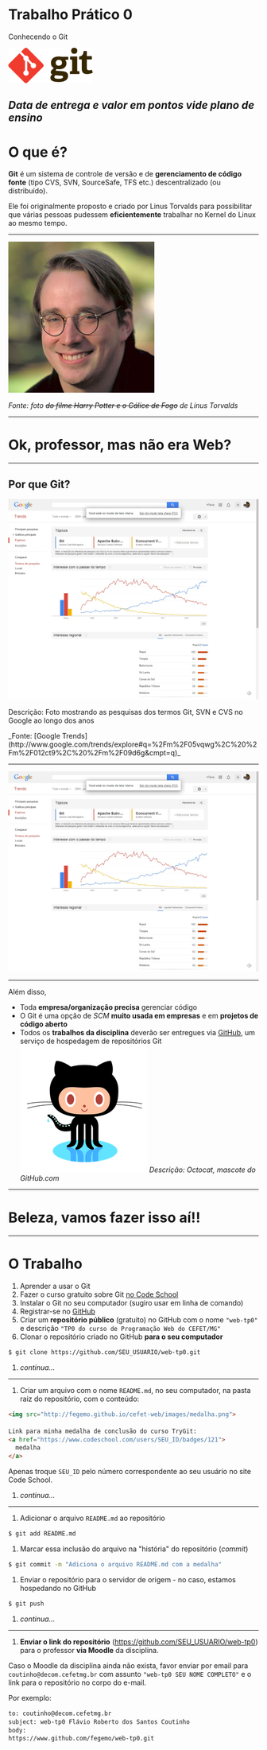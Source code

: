 # Trabalho Prático 0

Conhecendo o Git

![Logomarca do Git](images/git-logo.png)


_Data de entrega e valor em pontos vide plano de ensino_
---
# O que é?

**Git** é um sistema de controle de versão e de **gerenciamento de código fonte**
(tipo CVS, SVN, SourceSafe, TFS etc.) descentralizado (ou distribuído).

Ele foi originalmente proposto e criado por Linus Torvalds para possibilitar
que várias pessoas pudessem **eficientemente** trabalhar no Kernel do Linux
ao mesmo tempo.

---
![Foto do Linus Torvalds](images/linus-torvalds.jpg)

_Fonte: foto ~~do filme Harry Potter e o Cálice de Fogo~~ de Linus Torvalds_

---
# Ok, professor, mas não era Web?

---
## Por que **Git**?

<img src="images/git-trends.jpg" class="medium-height" alt="Foto mostrando as pesquisas dos termos Git, SVN e CVS no Google ao longo dos anos">

<div class="layered-paragraph">
  <p>
    Descrição: Foto mostrando as pesquisas dos termos Git, SVN e CVS no Google
    ao longo dos anos
  </p>
  <p>_Fonte: [Google Trends](http://www.google.com/trends/explore#q=%2Fm%2F05vqwg%2C%20%2Fm%2F012ct9%2C%20%2Fm%2F09d6g&cmpt=q)_</p>
</div>

---
<img src="images/git-trends.jpg" class="full-width" alt="Foto mostrando as pesquisas dos termos Git, SVN e CVS no Google ao longo dos anos">

---
Além disso,
- Toda **empresa/organização precisa** gerenciar código
- O Git é uma opção de _SCM_ **muito usada em empresas** e em **projetos de
  código aberto**
- Todos os **trabalhos da disciplina** deverão ser entregues via [GitHub](http://www.github.com),
  um serviço de hospedagem de repositórios Git
  ![Mascote do GitHub - o Octocat](images/octocat.png)
  _Descrição: Octocat, mascote do GitHub.com_


---
# Beleza, vamos fazer isso aí!!

---
# O Trabalho

1. Aprender a usar o Git
  1. Fazer o curso gratuito sobre Git [no Code School](https://www.codeschool.com/courses/try-git)
  1. Instalar o Git no seu computador (sugiro usar em linha de comando)
1. Registrar-se no [GitHub](https://github.com/)
1. Criar um **repositório público** (gratuito) no GitHub com o nome `"web-tp0"` e
   descrição `"TP0 do curso de Programação Web do CEFET/MG"`
1. Clonar o repositório criado no GitHub **para o seu computador**
```bash
$ git clone https://github.com/SEU_USUARIO/web-tp0.git
```
1. _continua..._

---
1. Criar um arquivo com o nome `README.md`, no seu computador, na pasta raiz do
  repositório, com o conteúdo:  

  ```html
  <img src="http://fegemo.github.io/cefet-web/images/medalha.png">

  Link para minha medalha de conclusão do curso TryGit:
  <a href="https://www.codeschool.com/users/SEU_ID/badges/121">
    medalha
  </a>
  ```

  Apenas troque `SEU_ID` pelo número correspondente ao seu usuário no
  site Code School.
1. _continua..._

---
1. Adicionar o arquivo `README.md` ao repositório
```bash
$ git add README.md
```
1. Marcar essa inclusão do arquivo na "história" do repositório (_commit_)
```bash
$ git commit -m "Adiciona o arquivo README.md com a medalha"
```
1. Enviar o repositório para o servidor de origem - no caso, estamos hospedando
   no GitHub
```bash
$ git push
```
1. _continua..._

---
1. **Enviar o link do repositório** (https://github.com/SEU_USUARIO/web-tp0) para o
professor **via Moodle** da disciplina.

  Caso o Moodle da disciplina ainda não exista, favor enviar por email para
  `coutinho@decom.cefetmg.br` com assunto `"web-tp0 SEU NOME COMPLETO"` e o link
  para o repositório no corpo do e-mail.

  Por exemplo:
  ```bash
  to: coutinho@decom.cefetmg.br
  subject: web-tp0 Flávio Roberto dos Santos Coutinho
  body:
  https://www.github.com/fegemo/web-tp0.git
  ```
